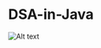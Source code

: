 # DSA-in-Java
![Alt text](https://i0.wp.com/codeofcode.org/wp-content/uploads/2023/01/Learn-DSA-with-Java-Image.jpeg?fit=1108%2C832&ssl=1)
